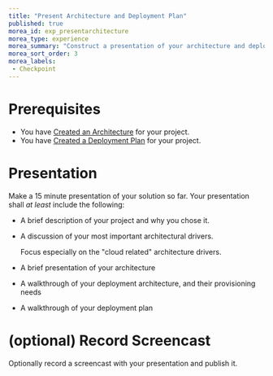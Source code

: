 ```yaml
---
title: "Present Architecture and Deployment Plan"
published: true
morea_id: exp_presentarchitecture
morea_type: experience
morea_summary: "Construct a presentation of your architecture and deployment plan"
morea_sort_order: 3
morea_labels:
 - Checkpoint
---
```

# Prerequisites
- You have [Created an Architecture]({{site.baseurl}}/morea/ProjectArchitecture/exp_architecture.html) for your project.
- You have [Created a Deployment Plan]({{site.baseurl}}/morea/ProjectArchitecture/exp_deploymentplan.html) for your project.

# Presentation
Make a 15 minute presentation of your solution so far. Your presentation shall *at least* include the following:

- A brief description of your project and why you chose it.
- A discussion of your most important architectural drivers.

  Focus especially on the "cloud related" architecture drivers.

- A brief presentation of your architecture
- A walkthrough of your deployment architecture, and their provisioning needs
- A walkthrough of your deployment plan

# (optional) Record Screencast
Optionally record a screencast with your presentation and publish it.
